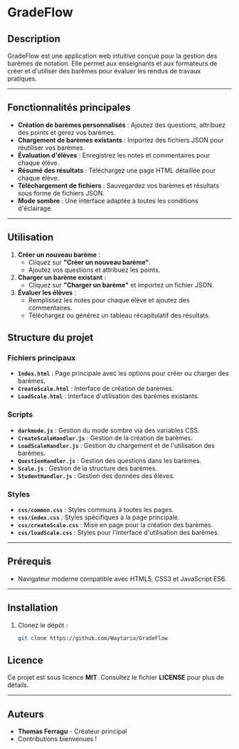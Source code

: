 # GradeFlow

## Description
GradeFlow est une application web intuitive conçue pour la gestion des barèmes de notation. Elle permet aux enseignants et aux formateurs de créer et d'utiliser des barèmes pour évaluer les rendus de travaux pratiques.

---

## Fonctionnalités principales
- **Création de barèmes personnalisés** : Ajoutez des questions, attribuez des points et gérez vos barèmes.
- **Chargement de barèmes existants** : Importez des fichiers JSON pour réutiliser vos barèmes.
- **Évaluation d'élèves** : Enregistrez les notes et commentaires pour chaque élève.
- **Résumé des résultats** : Téléchargez une page HTML détaillée pour chaque élève.
- **Téléchargement de fichiers** : Sauvegardez vos barèmes et résultats sous forme de fichiers JSON.
- **Mode sombre** : Une interface adaptée à toutes les conditions d'éclairage.

---

## Utilisation
1. **Créer un nouveau barème** :
   - Cliquez sur **"Créer un nouveau barème"**.
   - Ajoutez vos questions et attribuez les points.
2. **Charger un barème existant** :
   - Cliquez sur **"Charger un barème"** et importez un fichier JSON.
3. **Évaluer les élèves** :
   - Remplissez les notes pour chaque élève et ajoutez des commentaires.
   - Téléchargez ou générez un tableau récapitulatif des résultats.

## Structure du projet

### Fichiers principaux
- **`Index.html`** : Page principale avec les options pour créer ou charger des barèmes.
- **`CreateScale.html`** : Interface de création de barèmes.
- **`LoadScale.html`** : Interface d'utilisation des barèmes existants.

### Scripts
- **`darkmode.js`** : Gestion du mode sombre via des variables CSS.
- **`CreateScaleHandler.js`** : Gestion de la création de barèmes.
- **`LoadScaleHandler.js`** : Gestion du chargement et de l'utilisation des barèmes.
- **`QuestionHandler.js`** : Gestion des questions dans les barèmes.
- **`Scale.js`** : Gestion de la structure des barèmes.
- **`StudentHandler.js`** : Gestion des données des élèves.

### Styles
- **`css/common.css`** : Styles communs à toutes les pages.
- **`css/index.css`** : Styles spécifiques à la page principale.
- **`css/createScale.css`** : Mise en page pour la création des barèmes.
- **`css/loadScale.css`** : Styles pour l'interface d'utilisation des barèmes.

---

## Prérequis
- Navigateur moderne compatible avec HTML5, CSS3 et JavaScript ES6.

---

## Installation
1. Clonez le dépôt :
   ```bash
   git clone https://github.com/Waytaria/GradeFlow

## Licence
Ce projet est sous licence **MIT**. Consultez le fichier **LICENSE** pour plus de détails.

---

## Auteurs
- **Thomas Ferragu** - Créateur principal
- Contributions bienvenues !